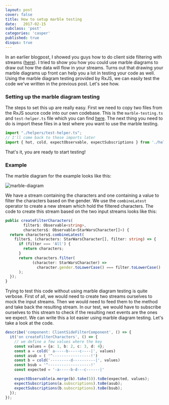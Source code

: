 ```yaml
---
layout: post
cover: false
title: How to setup marble testing
date:   2017-02-15
subclass: 'post'
categories: 'casper'
published: true
disqus: true
---
```


In an earlier blogpost, I showed you guys how to do client side filtering with streams (<a href="http://blog.kwintenp.com/client-side-filtering-with-streams/" target="_blank">here</a>). I tried to show you how you could use marble diagrams to draw out how the data will flow in your streams. Turns out that drawing your marble diagrams up front can help you a lot in testing your code as well. Using the marble diagram testing provided by RxJS, we can easily test the code we've written in the previous post. Let's see how.

### Setting up the marble diagram testing

The steps to set this up are really easy. First we need to copy two files from the RxJS source code into our own codebase. This is the `marble-testing.ts` and `test-helper.ts` file which you can find <a href="https://github.com/ReactiveX/rxjs/tree/master/spec/helpers" target="_blank">here</a>.
The next thing you need to do is import these files in a test where you want to use the marble testing.

```typescript
import "./helpers/test-helper.ts";
// I'll come back to these imports later
import { hot, cold, expectObservable, expectSubscriptions } from './helpers/marble-testing';
```

That's it, you are ready to start testing!

### Example

The marble diagram for the example looks like this:

![marble-diagram](https://www.dropbox.com/s/zhj0xvz6d5e84m4/Screenshot%202017-03-04%2016.12.24.png?raw=1)

We have a stream containing the characters and one containing a value to filter the characters based on the gender. We use the `combineLatest` operator to create a new stream which hold the filtered characters. The code to create this stream based on the two input streams looks like this:

```typescript
public createFilterCharacters(
        filter$: Observable<string>,
        characters$: Observable<StarWarsCharacter[]>) {
  return characters$.combineLatest(
    filter$, (characters: StarWarsCharacter[], filter: string) => {
      if (filter === 'All') {
        return characters;
      }
      return characters.filter(
            (character: StarWarsCharacter) =>
              character.gender.toLowerCase() === filter.toLowerCase()
      );
  });
}
```

Trying to test this code without using marble diagram testing is quite verbose. First of all, we would need to create two streams ourselves to mock the input streams. Then we would need to feed them to the method and take back the resulting stream. In our test, we would have to subscribe ourselves to this stream to check if the resulting next events are the ones we expect. We can write this a lot easier using marble diagram testing. Let's take a look at the code.

```typescript
describe('component: ClientSideFilterComponent', () => {
  it('on createFilterCharacters', () => {
    // we define a few values where the key
    const values = {a: 1, b: 2, c: 3, d: 4};
    const a = cold(' a-----b-----c----|', values)
    const asub = ( '^-----------------!')
    const b = cold('---------d----------|', values)
    const bsub = '^-------------------!'
    const expected = '-a-----b-d---c------|'

    expectObservable(a.merge(b).take(5)).toBe(expected, values);
    expectSubscriptions(a.subscriptions).toBe(asub);
    expectSubscriptions(b.subscriptions).toBe(bsub);
  });
});

```